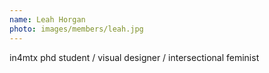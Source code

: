 ```yaml
---
name: Leah Horgan
photo: images/members/leah.jpg
---
```

in4mtx phd student / visual designer / intersectional feminist